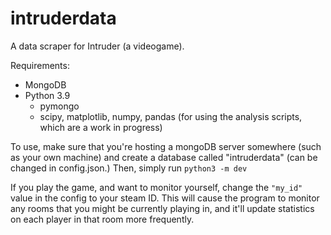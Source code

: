 # intruderdata
A data scraper for Intruder (a videogame).

Requirements:
  * MongoDB
  * Python 3.9
    * pymongo
    * scipy, matplotlib, numpy, pandas (for using the analysis scripts, which are a work in progress)


To use, make sure that you're hosting a mongoDB server somewhere (such as your own machine) and create a database called "intruderdata" (can be changed in config.json.)
Then, simply run `python3 -m dev`

If you play the game, and want to monitor yourself, change the `"my_id"` value in the config to your steam ID. This will cause the program to monitor any rooms that you might be currently playing in, and it'll update statistics on each player in that room more frequently.

